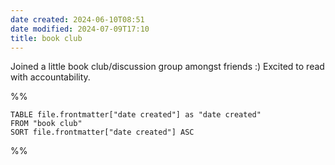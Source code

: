 ```yaml
---
date created: 2024-06-10T08:51
date modified: 2024-07-09T17:10
title: book club
---
```


Joined a little book club/discussion group amongst friends :) Excited to read with accountability. 

%% 

```dataview
TABLE file.frontmatter["date created"] as "date created"
FROM "book club"
SORT file.frontmatter["date created"] ASC
```

%%